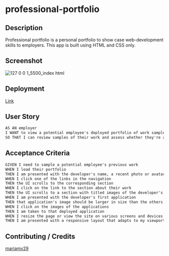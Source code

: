 # professional-portfolio

## Description 
Professional portfolio is a personal portfolio to show case web-development skills to employers. This app is built using HTML and CSS only. 

## Screenshot 

![127 0 0 1_5500_index html](https://user-images.githubusercontent.com/83253575/119295998-c16aaf80-bc1d-11eb-9e25-0ec91fb2039a.png)

## Deployment 
[Link](https://mariamv29.github.io/professional-portfolio/)


## User Story

```md
AS AN employer
I WANT to view a potential employee's deployed portfolio of work samples
SO THAT I can review samples of their work and assess whether they're a good candidate for an open position
```

## Acceptance Criteria

```md
GIVEN I need to sample a potential employee's previous work
WHEN I load their portfolio
THEN I am presented with the developer's name, a recent photo or avatar, and links to sections about them, their work, and how to contact them
WHEN I click one of the links in the navigation
THEN the UI scrolls to the corresponding section
WHEN I click on the link to the section about their work
THEN the UI scrolls to a section with titled images of the developer's applications
WHEN I am presented with the developer's first application
THEN that application's image should be larger in size than the others
WHEN I click on the images of the applications
THEN I am taken to that deployed application
WHEN I resize the page or view the site on various screens and devices
THEN I am presented with a responsive layout that adapts to my viewport
```



## Contributing / Credits

[mariamv29](https://github.com/mariamv29/README-generator.git)

